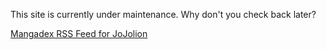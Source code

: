 This site is currently under maintenance. Why don't you check back later?

[Mangadex RSS Feed for JoJolion](https://mangadex.org/rss/b87deb9f40556d8deb59cc187b863159/manga_id/4880)
